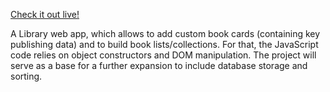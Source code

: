 [Check it out live!](https://nathoggles.github.io/Library/)

A Library web app, which allows to add custom book cards (containing key publishing data) and to build book lists/collections. 
For that, the JavaScript code relies on object constructors and DOM manipulation.
The project will serve as a base for a further expansion to include database storage and sorting.
